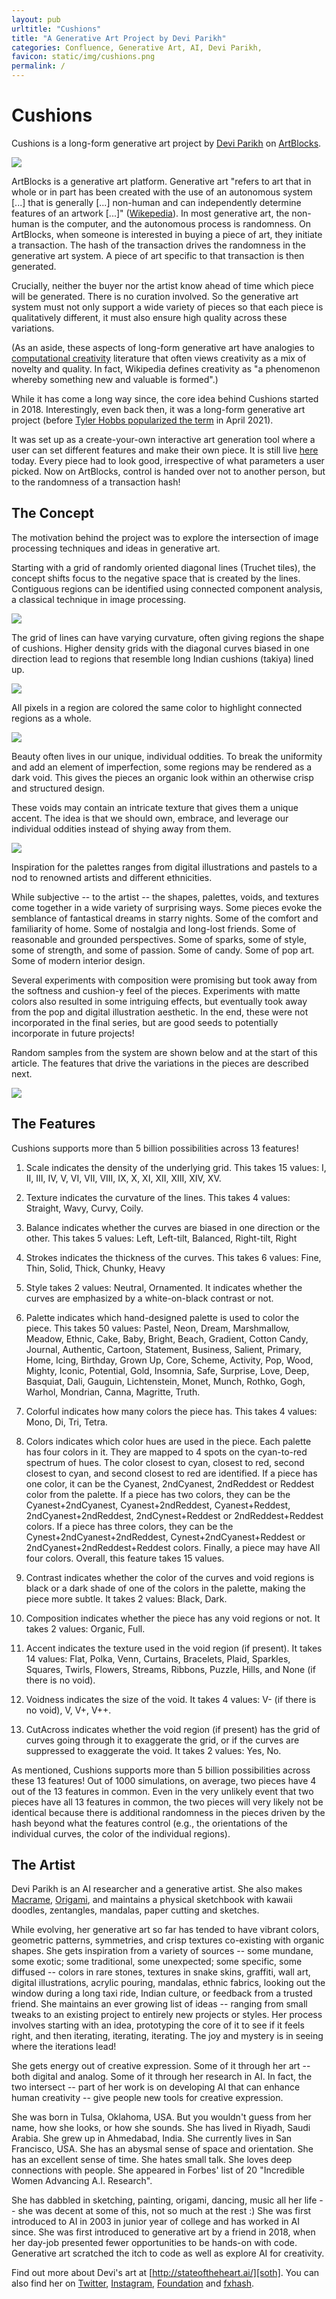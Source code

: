 ```yaml
---
layout: pub
urltitle: "Cushions"
title: "A Generative Art Project by Devi Parikh"
categories: Confluence, Generative Art, AI, Devi Parikh, 
favicon: static/img/cushions.png
permalink: /
---
```


# Cushions

Cushions is a long-form generative art project by [Devi Parikh][devi] on [ArtBlocks][artblocks]. 


<img class="inline-pic" src="static/img/collage_1.png">

ArtBlocks is a generative art platform. Generative art "refers to art that in whole or in part has been created with the use of an autonomous system \[...\] that is generally \[...\] non-human and can independently determine features of an artwork \[...\]" ([Wikepedia][ga]). In most generative art, the non-human is the computer, and the autonomous process is randomness. On ArtBlocks, when someone is interested in buying a piece of art, they initiate a transaction. The hash of the transaction drives the randomness in the generative art system. A piece of art specific to that transaction is then generated.

Crucially, neither the buyer nor the artist know ahead of time which piece will be generated. There is no curation involved. So the generative art system must not only support a wide variety of pieces so that each piece is qualitatively different, it must also ensure high quality across these variations.

(As an aside, these aspects of long-form generative art have analogies to [computational creativity][cc] literature that often views creativity as a mix of novelty and quality. In fact, Wikipedia defines creativity as "a phenomenon whereby something new and valuable is formed".)


While it has come a long way since, the core idea behind Cushions started in 2018. Interestingly, even back then, it was a long-form generative art project (before [Tyler Hobbs popularized the term][lfga] in April 2021).

It was set up as a create-your-own interactive art generation tool where a user can set different features and make their own piece. It is still live [here][cyo] today. Every piece had to look good, irrespective of what parameters a user picked. Now on ArtBlocks, control is handed over not to another person, but to the randomness of a transaction hash!

## The Concept

The motivation behind the project was to explore the intersection of image processing techniques and ideas in generative art. 

Starting with a grid of randomly oriented diagonal lines (Truchet tiles), the concept shifts focus to the negative space that is created by the lines. Contiguous regions can be identified using connected component analysis, a classical technique in image processing. 

<img class="inline-pic" src="static/img/collage_region.png">

The grid of lines can have varying curvature, often giving regions the shape of cushions. Higher density grids with the diagonal curves biased in one direction lead to regions that resemble long Indian cushions (takiya) lined up.

<img class="inline-pic" src="static/img/collage_cushion.png">


All pixels in a region are colored the same color to highlight connected regions as a whole. 

<img class="inline-pic" src="static/img/collage_colored.png">

Beauty often lives in our unique, individual oddities. To break the uniformity and add an element of imperfection, some regions may be rendered as a dark void. This gives the pieces an organic look within an otherwise crisp and structured design. 

These voids may contain an intricate texture that gives them a unique accent. The idea is that we should own, embrace, and leverage our individual oddities instead of shying away from them. 

<img class="inline-pic" src="static/img/collage_void.png">

Inspiration for the palettes ranges from digital illustrations and pastels to a nod to renowned artists and different ethnicities.

While subjective -- to the artist -- the shapes, palettes, voids, and textures come together in a wide variety of surprising ways. Some pieces evoke the semblance of fantastical dreams in starry nights. Some of the comfort and familiarity of home. Some of nostalgia and long-lost friends. Some of reasonable and grounded perspectives. Some of sparks, some of style, some of strength, and some of passion. Some of candy. Some of pop art. Some of modern interior design.

Several experiments with composition were promising but took away from the softness and cushion-y feel of the pieces. Experiments with matte colors also resulted in some intriguing effects, but eventually took away from the pop and digital illustration aesthetic. In the end, these were not incorporated in the final series, but are good seeds to potentially incorporate in future projects!

Random samples from the system are shown below and at the start of this article. The features that drive the variations in the pieces are described next.

<img class="inline-pic" src="static/img/collage_2.png">


## The Features

Cushions supports more than 5 billion possibilities across 13 features!

1. Scale indicates the density of the underlying grid. This takes 15 values: I, II, III, IV, V, VI, VII, VIII, IX, X, XI, XII, XIII, XIV, XV. 

2. Texture indicates the curvature of the lines. This takes 4 values: Straight, Wavy, Curvy, Coily.

3. Balance indicates whether the curves are biased in one direction or the other. This takes 5 values: Left, Left-tilt, Balanced, Right-tilt, Right

4. Strokes indicates the thickness of the curves. This takes 6 values: Fine, Thin, Solid, Thick, Chunky, Heavy

5. Style takes 2 values: Neutral, Ornamented. It indicates whether the curves are emphasized by a white-on-black contrast or not.

6. Palette indicates which hand-designed palette is used to color the piece. This takes 50 values: Pastel, Neon, Dream, Marshmallow, Meadow, Ethnic, Cake, Baby, Bright, Beach, Gradient, Cotton Candy, Journal, Authentic, Cartoon, Statement, Business, Salient, Primary, Home, Icing, Birthday, Grown Up, Core, Scheme, Activity, Pop, Wood, Mighty, Iconic, Potential, Gold, Insomnia, Safe, Surprise, Love, Deep, Basquiat, Dali, Gauguin, Lichtenstein, Monet, Munch, Rothko, Gogh, Warhol, Mondrian, Canna, Magritte, Truth.

7. Colorful indicates how many colors the piece has. This takes 4 values: Mono, Di, Tri, Tetra.

8. Colors indicates which color hues are used in the piece. Each palette has four colors in it. They are mapped to 4 spots on the cyan-to-red spectrum of hues. The color closest to cyan, closest to red, second closest to cyan, and second closest to red are identified. If a piece has one color, it can be the Cyanest, 2ndCyanest, 2ndReddest or Reddest color from the palette. If a piece has two colors, they can be the Cyanest+2ndCyanest, Cyanest+2ndReddest, Cyanest+Reddest, 2ndCyanest+2ndReddest, 2ndCynest+Reddest or 2ndReddest+Reddest colors. If a piece has three colors, they can be the Cynest+2ndCyanest+2ndReddest, Cynest+2ndCyanest+Reddest or 2ndCyanest+2ndReddest+Reddest colors. Finally, a piece may have All four colors. Overall, this feature takes 15 values.

9. Contrast indicates whether the color of the curves and void regions is black or a dark shade of one of the colors in the palette, making the piece more subtle. It takes 2 values: Black, Dark.

10. Composition indicates whether the piece has any void regions or not. It takes 2 values: Organic, Full.

11. Accent indicates the texture used in the void region (if present). It takes 14 values: Flat, Polka, Venn, Curtains, Bracelets, Plaid, Sparkles, Squares, Twirls, Flowers, Streams, Ribbons, Puzzle, Hills, and None (if there is no void).

12. Voidness indicates the size of the void. It takes 4 values: V- (if there is no void), V, V+, V++.

13. CutAcross indicates whether the void region (if present) has the grid of curves going through it to exaggerate the grid, or if the curves are suppressed to exaggerate the void. It takes 2 values: Yes, No.

As mentioned, Cushions supports more than 5 billion possibilities across these 13 features! Out of 1000 simulations, on average, two pieces have 4 out of the 13 features in common. Even in the very unlikely event that two pieces have all 13 features in common, the two pieces will very likely not be identical because there is additional randomness in the pieces driven by the hash beyond what the features control (e.g., the orientations of the individual curves, the color of the individual regions).


## The Artist

Devi Parikh is an AI researcher and a generative artist. She also makes [Macrame][macrame], [Origami][origami], and maintains a physical sketchbook with kawaii doodles, zentangles, mandalas, paper cutting and sketches. 

While evolving, her generative art so far has tended to have vibrant colors, geometric patterns, symmetries, and crisp textures co-existing with organic shapes. She gets inspiration from a variety of sources -- some mundane, some exotic; some traditional, some unexpected; some specific, some diffused -- colors in rare stones, textures in snake skins, graffiti, wall art, digital illustrations, acrylic pouring, mandalas, ethnic fabrics, looking out the window during a long taxi ride, Indian culture, or feedback from a trusted friend. She maintains an ever growing list of ideas -- ranging from small tweaks to an existing project to entirely new projects or styles. Her process involves starting with an idea, prototyping the core of it to see if it feels right, and then iterating, iterating, iterating. The joy and mystery is in seeing where the iterations lead!

She gets energy out of creative expression. Some of it through her art -- both digital and analog. Some of it through her research in AI. In fact, the two intersect -- part of her work is on developing AI that can enhance human creativity -- give people new tools for creative expression.

She was born in Tulsa, Oklahoma, USA. But you wouldn't guess from her name, how she looks, or how she sounds. She has lived in Riyadh, Saudi Arabia. She grew up in Ahmedabad, India. She currently lives in San Francisco, USA. She has an abysmal sense of space and orientation. She has an excellent sense of time. She hates small talk. She loves deep connections with people. She appeared in Forbes' list of 20 "Incredible Women Advancing A.I. Research". 

She has dabbled in sketching, painting, origami, dancing, music all her life -- she was decent at some of this, not so much at the rest :) She was first introduced to AI in 2003 in junior year of college and has worked in AI since. She was first introduced to generative art by a friend in 2018, when her day-job presented fewer opportunities to be hands-on with code. Generative art scratched the itch to code as well as explore AI for creativity.

Find out more about Devi's art at [http://stateoftheheart.ai/][soth]. You can also find her on [Twitter][tw], [Instagram][insta], [Foundation][fnd] and [fxhash][fxhash]. 

[artblocks]: https://www.artblocks.io/
[cyo]: https://deviparikh.com/create_your_own/tiles_cushions.html
[lfga]: https://tylerxhobbs.com/essays/2021/the-rise-of-long-form-generative-art
[sketchbook]: https://deviparikh.com/sketchbook.html
[macrame]: https://deviparikh.com/yarn.html
[origami]: https://deviparikh.com/origami.html
[soth]: http://stateoftheheart.ai/ 
[rorschach]: https://en.wikipedia.org/wiki/Rorschach_test
[pareidolia]: https://en.wikipedia.org/wiki/Pareidolia
[devi]: https://deviparikh.com
[tw]: https://twitter.com/deviparikh
[insta]: https://www.instagram.com/deviparikh/
[fnd]: https://foundation.app/@deviparikh
[fxhash]:  https://www.fxhash.xyz/u/Devi%20Parikh
[ga]: https://en.wikipedia.org/wiki/Generative_art
[cc]: https://en.wikipedia.org/wiki/Computational_creativity
